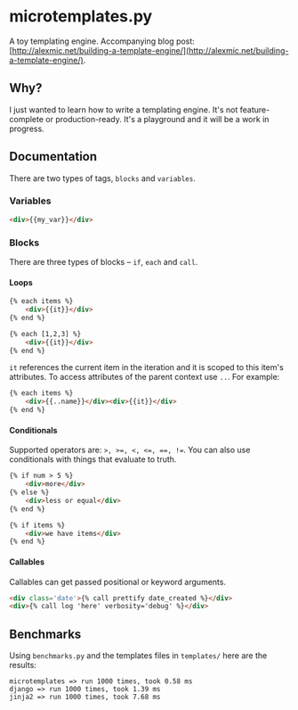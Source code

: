 microtemplates.py
=================

A toy templating engine. Accompanying blog post:
[http://alexmic.net/building-a-template-engine/](http://alexmic.net/building-a-template-engine/).

## Why?

I just wanted to learn how to write a templating engine. It's not feature-complete or production-ready.
It's a playground and it will be a work in progress.

## Documentation

There are two types of tags, `blocks` and `variables`.

### Variables

```html
<div>{{my_var}}</div>
```

### Blocks

There are three types of blocks – `if`, `each` and `call`.

#### Loops

```html
{% each items %}
    <div>{{it}}</div>
{% end %}

{% each [1,2,3] %}
    <div>{{it}}</div>
{% end %}
```

`it` references the current item in the iteration and it is scoped to this item's
attributes. To access attributes of the parent context use `..`. For example:

```html
{% each items %}
    <div>{{..name}}</div><div>{{it}}</div>
{% end %}
```

#### Conditionals

Supported operators are: `>, >=, <, <=, ==, !=`. You can also use conditionals
with things that evaluate to truth.

```html
{% if num > 5 %}
    <div>more</div>
{% else %}
    <div>less or equal</div>
{% end %}

{% if items %}
    <div>we have items</div>
{% end %}
```

#### Callables

Callables can get passed positional or keyword arguments.

```html
<div class='date'>{% call prettify date_created %}</div>
<div>{% call log 'here' verbosity='debug' %}</div>
```

## Benchmarks

Using `benchmarks.py` and the templates files in `templates/` here are the results:

```
microtemplates => run 1000 times, took 0.58 ms
django => run 1000 times, took 1.39 ms
jinja2 => run 1000 times, took 7.68 ms
```